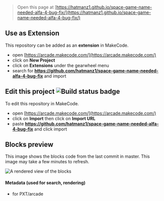  


> Open this page at [https://hatmanz1.github.io/space-game-name-needed-alfa-4-bug-fix/](https://hatmanz1.github.io/space-game-name-needed-alfa-4-bug-fix/)

## Use as Extension

This repository can be added as an **extension** in MakeCode.

* open [https://arcade.makecode.com/](https://arcade.makecode.com/)
* click on **New Project**
* click on **Extensions** under the gearwheel menu
* search for **https://github.com/hatmanz1/space-game-name-needed-alfa-4-bug-fix** and import

## Edit this project ![Build status badge](https://github.com/hatmanz1/space-game-name-needed-alfa-4-bug-fix/workflows/MakeCode/badge.svg)

To edit this repository in MakeCode.

* open [https://arcade.makecode.com/](https://arcade.makecode.com/)
* click on **Import** then click on **Import URL**
* paste **https://github.com/hatmanz1/space-game-name-needed-alfa-4-bug-fix** and click import

## Blocks preview

This image shows the blocks code from the last commit in master.
This image may take a few minutes to refresh.

![A rendered view of the blocks](https://github.com/hatmanz1/space-game-name-needed-alfa-4-bug-fix/raw/master/.github/makecode/blocks.png)

#### Metadata (used for search, rendering)

* for PXT/arcade
<script src="https://makecode.com/gh-pages-embed.js"></script><script>makeCodeRender("{{ site.makecode.home_url }}", "{{ site.github.owner_name }}/{{ site.github.repository_name }}");</script>
